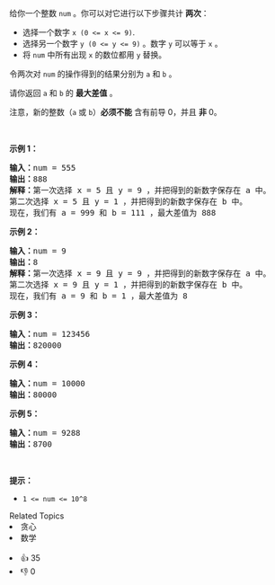 <p>给你一个整数&nbsp;<code>num</code>&nbsp;。你可以对它进行以下步骤共计&nbsp;<strong>两次</strong>：</p>

<ul> 
 <li>选择一个数字&nbsp;<code>x (0&nbsp;&lt;= x &lt;= 9)</code>.</li> 
 <li>选择另一个数字&nbsp;<code>y (0&nbsp;&lt;= y &lt;= 9)</code>&nbsp;。数字&nbsp;<code>y</code>&nbsp;可以等于&nbsp;<code>x</code>&nbsp;。</li> 
 <li>将 <code>num</code>&nbsp;中所有出现 <code>x</code>&nbsp;的数位都用 <code>y</code>&nbsp;替换。</li> 
</ul>

<p>令两次对 <code>num</code>&nbsp;的操作得到的结果分别为&nbsp;<code>a</code>&nbsp;和&nbsp;<code>b</code>&nbsp;。</p>

<p>请你返回&nbsp;<code>a</code> 和&nbsp;<code>b</code>&nbsp;的 <strong>最大差值</strong> 。</p>

<p>注意，新的整数（<code>a</code> 或 <code>b</code>）<strong>必须不能</strong> 含有前导 0，并且 <strong>非</strong> 0。</p>

<p>&nbsp;</p>

<p><strong>示例 1：</strong></p>

<pre>
<strong>输入：</strong>num = 555
<strong>输出：</strong>888
<strong>解释：</strong>第一次选择 x = 5 且 y = 9 ，并把得到的新数字保存在 a 中。
第二次选择 x = 5 且 y = 1 ，并把得到的新数字保存在 b 中。
现在，我们有 a = 999 和 b = 111 ，最大差值为 888
</pre>

<p><strong>示例 2：</strong></p>

<pre>
<strong>输入：</strong>num = 9
<strong>输出：</strong>8
<strong>解释：</strong>第一次选择 x = 9 且 y = 9 ，并把得到的新数字保存在 a 中。
第二次选择 x = 9 且 y = 1 ，并把得到的新数字保存在 b 中。
现在，我们有 a = 9 和 b = 1 ，最大差值为 8
</pre>

<p><strong>示例 3：</strong></p>

<pre>
<strong>输入：</strong>num = 123456
<strong>输出：</strong>820000
</pre>

<p><strong>示例 4：</strong></p>

<pre>
<strong>输入：</strong>num = 10000
<strong>输出：</strong>80000
</pre>

<p><strong>示例 5：</strong></p>

<pre>
<strong>输入：</strong>num = 9288
<strong>输出：</strong>8700
</pre>

<p>&nbsp;</p>

<p><strong>提示：</strong></p>

<ul> 
 <li><code>1 &lt;= num &lt;= 10^8</code></li> 
</ul>

<div><div>Related Topics</div><div><li>贪心</li><li>数学</li></div></div><br><div><li>👍 35</li><li>👎 0</li></div>